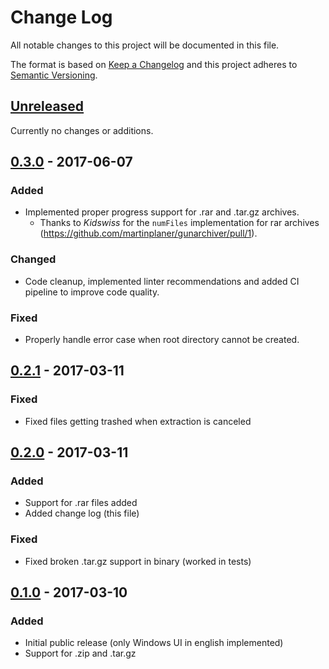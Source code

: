 # Change Log
All notable changes to this project will be documented in this file.

The format is based on [Keep a Changelog](http://keepachangelog.com/)
and this project adheres to [Semantic Versioning](http://semver.org/).

## [Unreleased]

Currently no changes or additions.

## [0.3.0] - 2017-06-07
### Added
- Implemented proper progress support for .rar and .tar.gz archives.
  * Thanks to *Kidswiss* for the `numFiles` implementation for rar archives (https://github.com/martinplaner/gunarchiver/pull/1).

### Changed
- Code cleanup, implemented linter recommendations and added CI pipeline to improve code quality.

### Fixed
- Properly handle error case when root directory cannot be created.


## [0.2.1] - 2017-03-11
### Fixed
- Fixed files getting trashed when extraction is canceled

## [0.2.0] - 2017-03-11
### Added
- Support for .rar files added
- Added change log (this file)

### Fixed
- Fixed broken .tar.gz support in binary (worked in tests)


## [0.1.0] - 2017-03-10
### Added
- Initial public release (only Windows UI in english implemented)
- Support for .zip and .tar.gz


[Unreleased]: https://github.com/martinplaner/gunarchiver/tree/develop
[0.3.0]: https://github.com/martinplaner/gunarchiver/releases/tag/v0.3.0
[0.2.1]: https://github.com/martinplaner/gunarchiver/releases/tag/v0.2.1
[0.2.0]: https://github.com/martinplaner/gunarchiver/releases/tag/v0.2.0
[0.1.0]: https://github.com/martinplaner/gunarchiver/releases/tag/v0.1.0

